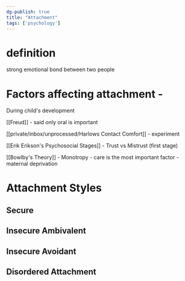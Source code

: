 ```yaml
---
dg-publish: true
title: "Attachment"
tags: ['psychology']
---
```


# definition 
strong emotional bond between two people 


# Factors affecting attachment - 

During child's development

[[Freud]] - said only oral is important

[[private/inbox/unprocessed/Harlows Contact Comfort]] - experiment 

[[Erik Erikson's Psychosocial Stages]] - Trust vs Mistrust (first stage)

[[Bowlby's Theory]] - Monotropy - care is the most important factor - maternal deprivation 


# Attachment Styles

## Secure

## Insecure Ambivalent

## Insecure Avoidant

## Disordered Attachment 

